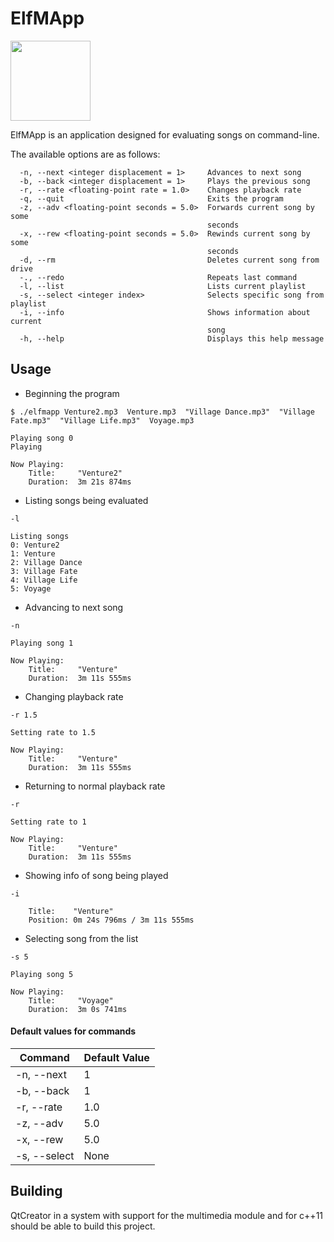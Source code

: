 ElfMApp
===

<a href="https://mjsaldanha.com"><img src="https://mjsaldanha.com/images/elf_icon.png" width="128" height="128"></a>

ElfMApp is an application designed for evaluating songs on command-line.

The available options are as follows:

```
  -n, --next <integer displacement = 1>     Advances to next song
  -b, --back <integer displacement = 1>     Plays the previous song
  -r, --rate <floating-point rate = 1.0>    Changes playback rate
  -q, --quit                                Exits the program
  -z, --adv <floating-point seconds = 5.0>  Forwards current song by some
                                            seconds
  -x, --rew <floating-point seconds = 5.0>  Rewinds current song by some
                                            seconds
  -d, --rm                                  Deletes current song from drive
  -., --redo                                Repeats last command
  -l, --list                                Lists current playlist
  -s, --select <integer index>              Selects specific song from playlist
  -i, --info                                Shows information about current
                                            song
  -h, --help                                Displays this help message
```

Usage
---

- Beginning the program

```
$ ./elfmapp Venture2.mp3  Venture.mp3  "Village Dance.mp3"  "Village Fate.mp3"  "Village Life.mp3"  Voyage.mp3

Playing song 0
Playing

Now Playing:
	Title:     "Venture2"
	Duration:  3m 21s 874ms
```

- Listing songs being evaluated

```
-l

Listing songs
0: Venture2
1: Venture
2: Village Dance
3: Village Fate
4: Village Life
5: Voyage
```

- Advancing to next song

```
-n

Playing song 1

Now Playing:
	Title:     "Venture"
	Duration:  3m 11s 555ms
```

- Changing playback rate

```
-r 1.5

Setting rate to 1.5

Now Playing:
	Title:     "Venture"
	Duration:  3m 11s 555ms
```

- Returning to normal playback rate

```
-r

Setting rate to 1

Now Playing:
	Title:     "Venture"
	Duration:  3m 11s 555ms
```

- Showing info of song being played

```
-i

	Title:    "Venture"
	Position: 0m 24s 796ms / 3m 11s 555ms
```

- Selecting song from the list

```
-s 5

Playing song 5

Now Playing:
	Title:     "Voyage"
	Duration:  3m 0s 741ms
```

#### Default values for commands

| Command | Default Value
|-|-|
  -n, --next | 1
  -b, --back | 1
  -r, --rate | 1.0
  -z, --adv | 5.0
  -x, --rew | 5.0
  -s, --select | None
  
Building
---

QtCreator in a system with support for the multimedia module and for c++11 should be able to build this project.
